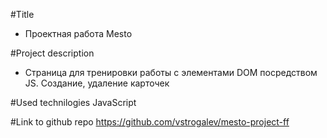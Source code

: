 #Title
- Проектная работа Mesto

#Project description
- Страница для тренировки работы с элементами DOM посредством JS. Создание, удаление карточек

#Used technilogies
JavaScript

#Link to github repo
https://github.com/vstrogalev/mesto-project-ff